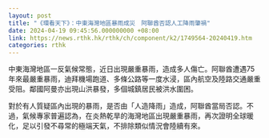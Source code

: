 ```yaml
---
layout: post
title: "《環看天下》：中東海灣地區暴雨成災　阿聯酋否認人工降雨肇禍"
date: 2024-04-19 09:45:56.000000000 +08:00
link: https://news.rthk.hk/rthk/ch/component/k2/1749564-20240419.htm
categories: rthk
---
```


中東海灣地區一反氣候常態，近日出現嚴重暴雨，造成多人傷亡。阿聯酋遭遇75年來最嚴重暴雨，迪拜機場跑道、多條公路等一度水浸，區內航空及陸路交通嚴重受阻。鄰國阿曼亦出現山洪暴發，多個城鎮居民被洪水圍困。

對於有人質疑區內出現的暴雨，是否由「人造降雨」造成，阿聯酋當局否認。不過，氣候專家普遍認為，在炎熱乾旱的海灣地區出現嚴重暴雨，再次證明全球暖化，足以引發不尋常的極端天氣，不排除類似情況會陸續有來。
